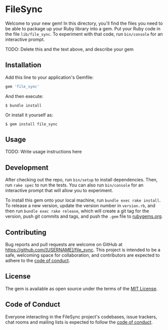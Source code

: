 # FileSync

Welcome to your new gem! In this directory, you'll find the files you need to be able to package up your Ruby library into a gem. Put your Ruby code in the file `lib/file_sync`. To experiment with that code, run `bin/console` for an interactive prompt.

TODO: Delete this and the text above, and describe your gem

## Installation

Add this line to your application's Gemfile:

```ruby
gem 'file_sync'
```

And then execute:

    $ bundle install

Or install it yourself as:

    $ gem install file_sync

## Usage

TODO: Write usage instructions here

## Development

After checking out the repo, run `bin/setup` to install dependencies. Then, run `rake spec` to run the tests. You can also run `bin/console` for an interactive prompt that will allow you to experiment.

To install this gem onto your local machine, run `bundle exec rake install`. To release a new version, update the version number in `version.rb`, and then run `bundle exec rake release`, which will create a git tag for the version, push git commits and tags, and push the `.gem` file to [rubygems.org](https://rubygems.org).

## Contributing

Bug reports and pull requests are welcome on GitHub at https://github.com/[USERNAME]/file_sync. This project is intended to be a safe, welcoming space for collaboration, and contributors are expected to adhere to the [code of conduct](https://github.com/[USERNAME]/file_sync/blob/master/CODE_OF_CONDUCT.md).


## License

The gem is available as open source under the terms of the [MIT License](https://opensource.org/licenses/MIT).

## Code of Conduct

Everyone interacting in the FileSync project's codebases, issue trackers, chat rooms and mailing lists is expected to follow the [code of conduct](https://github.com/[USERNAME]/file_sync/blob/master/CODE_OF_CONDUCT.md).
